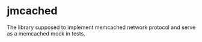 # jmcached
The library supposed to implement memcached network protocol and serve as a memcached mock in tests.
